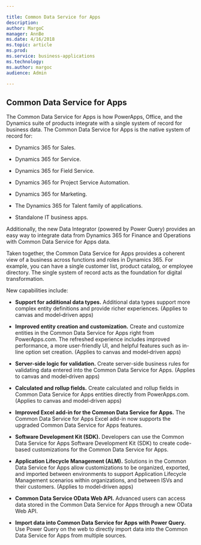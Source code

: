 ```yaml
---

title: Common Data Service for Apps
description: 
author: MargoC
manager: AnnBe
ms.date: 4/16/2018
ms.topic: article
ms.prod: 
ms.service: business-applications
ms.technology: 
ms.author: margoc
audience: Admin

---
```

Common Data Service for Apps
----------------------------



The Common Data Service for Apps is how PowerApps, Office, and the Dynamics
suite of products integrate with a single system of record for business data.
The Common Data Service for Apps is the native system of record for:

-   Dynamics 365 for Sales.

-   Dynamics 365 for Service.

-   Dynamics 365 for Field Service.

-   Dynamics 365 for Project Service Automation.

-   Dynamics 365 for Marketing.

-   The Dynamics 365 for Talent family of applications.

-   Standalone IT business apps.

Additionally, the new Data Integrator (powered by Power Query) provides an easy
way to integrate data from Dynamics 365 for Finance and Operations with Common
Data Service for Apps data.

Taken together, the Common Data Service for Apps provides a coherent view of a
business across functions and roles in Dynamics 365. For example, you can have a
single customer list, product catalog, or employee directory. The single system
of record acts as the foundation for digital transformation.

New capabilities include:

-   **Support for additional data types.** Additional data types support more
    complex entity definitions and provide richer experiences. (Applies to
    canvas and model‑driven apps)

-   **Improved entity creation and customization.** Create and customize
    entities in the Common Data Service for Apps right from PowerApps.com. The
    refreshed experience includes improved performance, a more user-friendly UI,
    and helpful features such as in-line option set creation. (Applies to canvas
    and model‑driven apps)

-   **Server-side logic for validation.** Create server-side business rules for
    validating data entered into the Common Data Service for Apps. (Applies to
    canvas and model‑driven apps)

-   **Calculated and rollup fields.** Create calculated and rollup fields in
    Common Data Service for Apps entities directly from PowerApps.com. (Applies
    to canvas and model‑driven apps)

-   **Improved Excel add-in for the Common Data Service for Apps.** The Common
    Data Service for Apps Excel add-in now supports the upgraded Common Data
    Service for Apps features.

-   **Software Development Kit (SDK).** Developers can use the Common Data
    Service for Apps Software Development Kit (SDK) to create code-based
    customizations for the Common Data Service for Apps.

-   **Application Lifecycle Management (ALM).** Solutions in the Common Data
    Service for Apps allow customizations to be organized, exported, and
    imported between environments to support Application Lifecycle Management
    scenarios within organizations, and between ISVs and their customers.
    (Applies to model‑driven apps)

-   **Common Data Service OData Web API.** Advanced users can access data stored
    in the Common Data Service for Apps through a new OData Web API.

-   **Import data into Common Data Service for Apps with Power Query.** Use
    Power Query on the web to directly import data into the Common Data Service
    for Apps from multiple sources.
